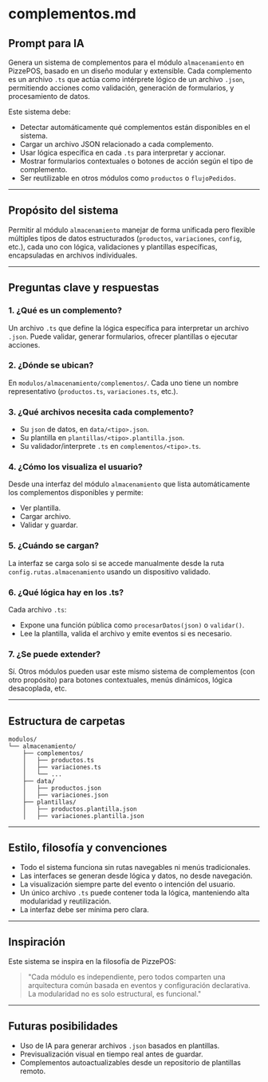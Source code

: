 
# complementos.md

## Prompt para IA
Genera un sistema de complementos para el módulo `almacenamiento` en PizzePOS, basado en un diseño modular y extensible. Cada complemento es un archivo `.ts` que actúa como intérprete lógico de un archivo `.json`, permitiendo acciones como validación, generación de formularios, y procesamiento de datos.

Este sistema debe:
- Detectar automáticamente qué complementos están disponibles en el sistema.
- Cargar un archivo JSON relacionado a cada complemento.
- Usar lógica específica en cada `.ts` para interpretar y accionar.
- Mostrar formularios contextuales o botones de acción según el tipo de complemento.
- Ser reutilizable en otros módulos como `productos` o `flujoPedidos`.

---

## Propósito del sistema
Permitir al módulo `almacenamiento` manejar de forma unificada pero flexible múltiples tipos de datos estructurados (`productos`, `variaciones`, `config`, etc.), cada uno con lógica, validaciones y plantillas específicas, encapsuladas en archivos individuales.

---

## Preguntas clave y respuestas

### 1. ¿Qué es un complemento?
Un archivo `.ts` que define la lógica específica para interpretar un archivo `.json`. Puede validar, generar formularios, ofrecer plantillas o ejecutar acciones.

### 2. ¿Dónde se ubican?
En `modulos/almacenamiento/complementos/`. Cada uno tiene un nombre representativo (`productos.ts`, `variaciones.ts`, etc.).

### 3. ¿Qué archivos necesita cada complemento?
- Su `json` de datos, en `data/<tipo>.json`.
- Su plantilla en `plantillas/<tipo>.plantilla.json`.
- Su validador/interprete `.ts` en `complementos/<tipo>.ts`.

### 4. ¿Cómo los visualiza el usuario?
Desde una interfaz del módulo `almacenamiento` que lista automáticamente los complementos disponibles y permite:
- Ver plantilla.
- Cargar archivo.
- Validar y guardar.

### 5. ¿Cuándo se cargan?
La interfaz se carga solo si se accede manualmente desde la ruta `config.rutas.almacenamiento` usando un dispositivo validado.

### 6. ¿Qué lógica hay en los .ts?
Cada archivo `.ts`:
- Expone una función pública como `procesarDatos(json)` o `validar()`.
- Lee la plantilla, valida el archivo y emite eventos si es necesario.

### 7. ¿Se puede extender?
Sí. Otros módulos pueden usar este mismo sistema de complementos (con otro propósito) para botones contextuales, menús dinámicos, lógica desacoplada, etc.

---

## Estructura de carpetas
```
modulos/
└── almacenamiento/
    ├── complementos/
    │   ├── productos.ts
    │   ├── variaciones.ts
    │   └── ...
    ├── data/
    │   ├── productos.json
    │   ├── variaciones.json
    ├── plantillas/
    │   ├── productos.plantilla.json
    │   ├── variaciones.plantilla.json
```

---

## Estilo, filosofía y convenciones

- Todo el sistema funciona sin rutas navegables ni menús tradicionales.
- Las interfaces se generan desde lógica y datos, no desde navegación.
- La visualización siempre parte del evento o intención del usuario.
- Un único archivo `.ts` puede contener toda la lógica, manteniendo alta modularidad y reutilización.
- La interfaz debe ser mínima pero clara.

---

## Inspiración

Este sistema se inspira en la filosofía de PizzePOS:
> "Cada módulo es independiente, pero todos comparten una arquitectura común basada en eventos y configuración declarativa. La modularidad no es solo estructural, es funcional."

---

## Futuras posibilidades

- Uso de IA para generar archivos `.json` basados en plantillas.
- Previsualización visual en tiempo real antes de guardar.
- Complementos autoactualizables desde un repositorio de plantillas remoto.

